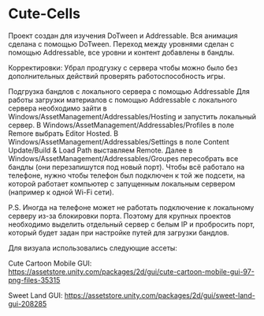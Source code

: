 # Cute-Cells

Проект создан для изучения DoTween и Addressable. 
Вся анимация сделана с помощью DoTween. 
Переход между уровнями сделан с помощью Addressable, все уровни и контент добавлены в бандлы.

Корректировки: Убрал продгузку с сервера чтобы можно было без дополнительных действий проверять работоспособность игры.

Подгрузка бандлов с локального сервера с помощью Addressable
Для работы загрузки материалов с помощью Addressable с локального сервера необходимо зайти в Windows/AssetManagement/Addressables/Hosting и запустить локальный сервер. 
В Windows/AssetManagement/Addressables/Profiles в поле Remore выбрать Editor Hosted. В Windows/AssetManagement/Addressables/Settings в поле Content Update/Build & Load Path выставляем Remote.
Далее в Windows/AssetManagement/Addressables/Groupes пересобрать все бандлы (они перезапишутся под новый порт). Чтобы всё работало на телефоне, нужно чтобы телефон был подключен к той же подсети, на которой работает компьютер с запущенным локальным сервером (например к одной Wi-Fi сети).

P.S. Иногда на телефоне может не работать подключение к локальному серверу из-за блокировки порта. Поэтому для крупных проектов необходимо выделить отдельный сервер с белым IP и пробросить порт, который будет задан при настройке путей для загрузки бандлов.

Для визуала использовались следующие ассеты:

Cute Cartoon Mobile GUI:
https://assetstore.unity.com/packages/2d/gui/cute-cartoon-mobile-gui-97-png-files-35315

Sweet Land GUI: 
https://assetstore.unity.com/packages/2d/gui/sweet-land-gui-208285
